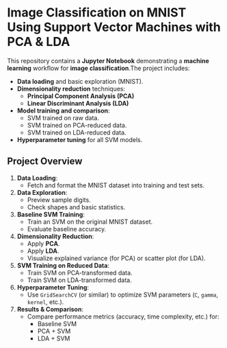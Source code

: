 # Image Classification on MNIST Using Support Vector Machines with PCA & LDA

This repository contains a **Jupyter Notebook** demonstrating a **machine learning** workflow for **image classification**.The project includes:

- **Data loading** and basic exploration (MNIST).
- **Dimensionality reduction** techniques:
  - **Principal Component Analysis (PCA)**
  - **Linear Discriminant Analysis (LDA)**
- **Model training and comparison**:
  - SVM trained on raw data.
  - SVM trained on PCA-reduced data.
  - SVM trained on LDA-reduced data.
- **Hyperparameter tuning** for all SVM models.


## Project Overview

1. **Data Loading**:
   - Fetch and format the MNIST dataset into training and test sets.
2. **Data Exploration**:
   - Preview sample digits.
   - Check shapes and basic statistics.
3. **Baseline SVM Training**:
   - Train an SVM on the original MNIST dataset.
   - Evaluate baseline accuracy.
4. **Dimensionality Reduction**:
   - Apply **PCA**.
   - Apply **LDA**.
   - Visualize explained variance (for PCA) or scatter plot (for LDA).
5. **SVM Training on Reduced Data**:
   - Train SVM on PCA-transformed data.
   - Train SVM on LDA-transformed data.
6. **Hyperparameter Tuning**:
   - Use `GridSearchCV` (or similar) to optimize SVM parameters (`C`, `gamma`, `kernel`, etc.).
7. **Results & Comparison**:
   - Compare performance metrics (accuracy, time complexity, etc.) for:
     - Baseline SVM
     - PCA + SVM
     - LDA + SVM

